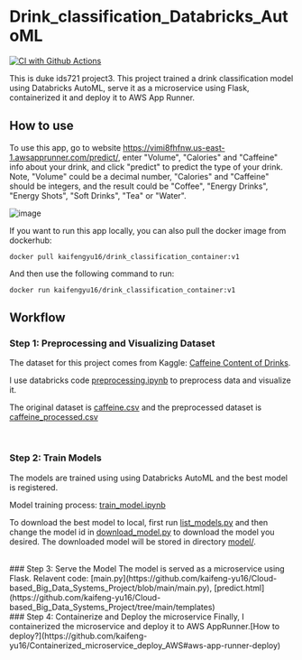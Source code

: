 # Drink_classification_Databricks_AutoML
[![CI with Github Actions](https://github.com/kaifeng-yu16/Cloud-based_Big_Data_Systems_Project/actions/workflows/main.yml/badge.svg)](https://github.com/kaifeng-yu16/Cloud-based_Big_Data_Systems_Project/actions/workflows/main.yml)

This is duke ids721 project3. This project trained a drink classification model using Databricks AutoML, serve it as a microservice using Flask, containerized it and deploy it to AWS App Runner.

## How to use
To use this app, go to website https://vimi8fhfnw.us-east-1.awsapprunner.com/predict/, enter "Volume", "Calories" and "Caffeine" info about your drink, and click "predict" to predict the type of your drink. Note, "Volume" could be a decimal number, "Calories" and "Caffeine" should be integers, and the result could be "Coffee", "Energy Drinks", "Energy Shots", "Soft Drinks", "Tea" or "Water".

![image](https://user-images.githubusercontent.com/90477174/160330039-5ee8b6bd-1558-42f3-8639-bb012e2f9727.png)

If you want to run this app locally, you can also pull the docker image from dockerhub:
```
docker pull kaifengyu16/drink_classification_container:v1
```
And then use the following command to run:
```
docker run kaifengyu16/drink_classification_container:v1
```

## Workflow
### Step 1: Preprocessing and Visualizing Dataset
The dataset for this project comes from Kaggle: [Caffeine Content of Drinks](https://www.kaggle.com/datasets/heitornunes/caffeine-content-of-drinks).

I use databricks code [preprocessing.ipynb](https://github.com/kaifeng-yu16/Cloud-based_Big_Data_Systems_Project/blob/main/preprocessing.ipynb) to preprocess data and visualize it.

The original dataset is [caffeine.csv](https://github.com/kaifeng-yu16/Cloud-based_Big_Data_Systems_Project/blob/main/caffeine.csv) and the preprocessed dataset is [caffeine_processed.csv](https://github.com/kaifeng-yu16/Cloud-based_Big_Data_Systems_Project/blob/main/caffeine_processed.csv) 

</br> 

### Step 2: Train Models
The models are trained using using Databricks AutoML and the best model is registered.

Model training process: [train_model.ipynb](https://github.com/kaifeng-yu16/Drink_classification_Databricks_AutoML/blob/main/train_model.ipynb)

To download the best model to local, first run [list_models.py](https://github.com/kaifeng-yu16/Cloud-based_Big_Data_Systems_Project/blob/main/list_models.py) and then change the model id in [download_model.py](https://github.com/kaifeng-yu16/Cloud-based_Big_Data_Systems_Project/blob/main/download_model.py) to download the model you desired. The downloaded model will be stored in directory [model/](https://github.com/kaifeng-yu16/Cloud-based_Big_Data_Systems_Project/tree/main/model). 
 
</br>
### Step 3: Serve the Model
The model is served as a microservice using Flask. Relavent code: [main.py](https://github.com/kaifeng-yu16/Cloud-based_Big_Data_Systems_Project/blob/main/main.py), [predict.html](https://github.com/kaifeng-yu16/Cloud-based_Big_Data_Systems_Project/tree/main/templates)
   
</br> 
### Step 4: Containerize and Deploy the microservice
Finally, I containerized the microservice and deploy it to AWS AppRunner.[How to deploy?](https://github.com/kaifeng-yu16/Containerized_microservice_deploy_AWS#aws-app-runner-deploy)
